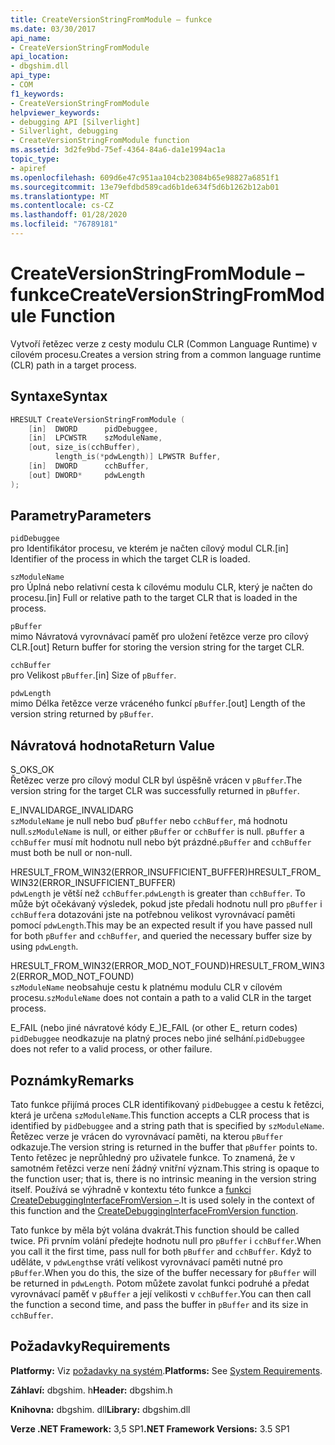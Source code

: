 ```yaml
---
title: CreateVersionStringFromModule – funkce
ms.date: 03/30/2017
api_name:
- CreateVersionStringFromModule
api_location:
- dbgshim.dll
api_type:
- COM
f1_keywords:
- CreateVersionStringFromModule
helpviewer_keywords:
- debugging API [Silverlight]
- Silverlight, debugging
- CreateVersionStringFromModule function
ms.assetid: 3d2fe9bd-75ef-4364-84a6-da1e1994ac1a
topic_type:
- apiref
ms.openlocfilehash: 609d6e47c951aa104cb23084b65e98827a6851f1
ms.sourcegitcommit: 13e79efdbd589cad6b1de634f5d6b1262b12ab01
ms.translationtype: MT
ms.contentlocale: cs-CZ
ms.lasthandoff: 01/28/2020
ms.locfileid: "76789181"
---
```

# <a name="createversionstringfrommodule-function"></a><span data-ttu-id="2c745-102">CreateVersionStringFromModule – funkce</span><span class="sxs-lookup"><span data-stu-id="2c745-102">CreateVersionStringFromModule Function</span></span>
<span data-ttu-id="2c745-103">Vytvoří řetězec verze z cesty modulu CLR (Common Language Runtime) v cílovém procesu.</span><span class="sxs-lookup"><span data-stu-id="2c745-103">Creates a version string from a common language runtime (CLR) path in a target process.</span></span>  
  
## <a name="syntax"></a><span data-ttu-id="2c745-104">Syntaxe</span><span class="sxs-lookup"><span data-stu-id="2c745-104">Syntax</span></span>  
  
```cpp  
HRESULT CreateVersionStringFromModule (  
    [in]  DWORD      pidDebuggee,  
    [in]  LPCWSTR    szModuleName,  
    [out, size_is(cchBuffer),  
          length_is(*pdwLength)] LPWSTR Buffer,  
    [in]  DWORD      cchBuffer,  
    [out] DWORD*     pdwLength  
);  
```  
  
## <a name="parameters"></a><span data-ttu-id="2c745-105">Parametry</span><span class="sxs-lookup"><span data-stu-id="2c745-105">Parameters</span></span>  
 `pidDebuggee`  
 <span data-ttu-id="2c745-106">pro Identifikátor procesu, ve kterém je načten cílový modul CLR.</span><span class="sxs-lookup"><span data-stu-id="2c745-106">[in] Identifier of the process in which the target CLR is loaded.</span></span>  
  
 `szModuleName`  
 <span data-ttu-id="2c745-107">pro Úplná nebo relativní cesta k cílovému modulu CLR, který je načten do procesu.</span><span class="sxs-lookup"><span data-stu-id="2c745-107">[in] Full or relative path to the target CLR that is loaded in the process.</span></span>  
  
 `pBuffer`  
 <span data-ttu-id="2c745-108">mimo Návratová vyrovnávací paměť pro uložení řetězce verze pro cílový CLR.</span><span class="sxs-lookup"><span data-stu-id="2c745-108">[out] Return buffer for storing the version string for the target CLR.</span></span>  
  
 `cchBuffer`  
 <span data-ttu-id="2c745-109">pro Velikost `pBuffer`.</span><span class="sxs-lookup"><span data-stu-id="2c745-109">[in] Size of `pBuffer`.</span></span>  
  
 `pdwLength`  
 <span data-ttu-id="2c745-110">mimo Délka řetězce verze vráceného funkcí `pBuffer`.</span><span class="sxs-lookup"><span data-stu-id="2c745-110">[out] Length of the version string returned by `pBuffer`.</span></span>  
  
## <a name="return-value"></a><span data-ttu-id="2c745-111">Návratová hodnota</span><span class="sxs-lookup"><span data-stu-id="2c745-111">Return Value</span></span>  
 <span data-ttu-id="2c745-112">S_OK</span><span class="sxs-lookup"><span data-stu-id="2c745-112">S_OK</span></span>  
 <span data-ttu-id="2c745-113">Řetězec verze pro cílový modul CLR byl úspěšně vrácen v `pBuffer`.</span><span class="sxs-lookup"><span data-stu-id="2c745-113">The version string for the target CLR was successfully returned in `pBuffer`.</span></span>  
  
 <span data-ttu-id="2c745-114">E_INVALIDARG</span><span class="sxs-lookup"><span data-stu-id="2c745-114">E_INVALIDARG</span></span>  
 <span data-ttu-id="2c745-115">`szModuleName` je null nebo buď `pBuffer` nebo `cchBuffer`, má hodnotu null.</span><span class="sxs-lookup"><span data-stu-id="2c745-115">`szModuleName` is null, or either `pBuffer` or `cchBuffer` is null.</span></span> <span data-ttu-id="2c745-116">`pBuffer` a `cchBuffer` musí mít hodnotu null nebo být prázdné.</span><span class="sxs-lookup"><span data-stu-id="2c745-116">`pBuffer` and `cchBuffer` must both be null or non-null.</span></span>  
  
 <span data-ttu-id="2c745-117">HRESULT_FROM_WIN32(ERROR_INSUFFICIENT_BUFFER)</span><span class="sxs-lookup"><span data-stu-id="2c745-117">HRESULT_FROM_WIN32(ERROR_INSUFFICIENT_BUFFER)</span></span>  
 <span data-ttu-id="2c745-118">`pdwLength` je větší než `cchBuffer`.</span><span class="sxs-lookup"><span data-stu-id="2c745-118">`pdwLength` is greater than `cchBuffer`.</span></span> <span data-ttu-id="2c745-119">To může být očekávaný výsledek, pokud jste předali hodnotu null pro `pBuffer` i `cchBuffer`a dotazováni jste na potřebnou velikost vyrovnávací paměti pomocí `pdwLength`.</span><span class="sxs-lookup"><span data-stu-id="2c745-119">This may be an expected result if you have passed null for both `pBuffer` and `cchBuffer`, and queried the necessary buffer size by using `pdwLength`.</span></span>  
  
 <span data-ttu-id="2c745-120">HRESULT_FROM_WIN32(ERROR_MOD_NOT_FOUND)</span><span class="sxs-lookup"><span data-stu-id="2c745-120">HRESULT_FROM_WIN32(ERROR_MOD_NOT_FOUND)</span></span>  
 <span data-ttu-id="2c745-121">`szModuleName` neobsahuje cestu k platnému modulu CLR v cílovém procesu.</span><span class="sxs-lookup"><span data-stu-id="2c745-121">`szModuleName` does not contain a path to a valid CLR in the target process.</span></span>  
  
 <span data-ttu-id="2c745-122">E_FAIL (nebo jiné návratové kódy E_)</span><span class="sxs-lookup"><span data-stu-id="2c745-122">E_FAIL (or other E_ return codes)</span></span>  
 <span data-ttu-id="2c745-123">`pidDebuggee` neodkazuje na platný proces nebo jiné selhání.</span><span class="sxs-lookup"><span data-stu-id="2c745-123">`pidDebuggee` does not refer to a valid process, or other failure.</span></span>  
  
## <a name="remarks"></a><span data-ttu-id="2c745-124">Poznámky</span><span class="sxs-lookup"><span data-stu-id="2c745-124">Remarks</span></span>  
 <span data-ttu-id="2c745-125">Tato funkce přijímá proces CLR identifikovaný `pidDebuggee` a cestu k řetězci, která je určena `szModuleName`.</span><span class="sxs-lookup"><span data-stu-id="2c745-125">This function accepts a CLR process that is identified by `pidDebuggee` and a string path that is specified by `szModuleName`.</span></span> <span data-ttu-id="2c745-126">Řetězec verze je vrácen do vyrovnávací paměti, na kterou `pBuffer` odkazuje.</span><span class="sxs-lookup"><span data-stu-id="2c745-126">The version string is returned in the buffer that `pBuffer` points to.</span></span> <span data-ttu-id="2c745-127">Tento řetězec je neprůhledný pro uživatele funkce. To znamená, že v samotném řetězci verze není žádný vnitřní význam.</span><span class="sxs-lookup"><span data-stu-id="2c745-127">This string is opaque to the function user; that is, there is no intrinsic meaning in the version string itself.</span></span> <span data-ttu-id="2c745-128">Používá se výhradně v kontextu této funkce a [funkci CreateDebuggingInterfaceFromVersion –](createdebugginginterfacefromversion-function-for-silverlight.md).</span><span class="sxs-lookup"><span data-stu-id="2c745-128">It is used solely in the context of this function and the [CreateDebuggingInterfaceFromVersion function](createdebugginginterfacefromversion-function-for-silverlight.md).</span></span>  
  
 <span data-ttu-id="2c745-129">Tato funkce by měla být volána dvakrát.</span><span class="sxs-lookup"><span data-stu-id="2c745-129">This function should be called twice.</span></span> <span data-ttu-id="2c745-130">Při prvním volání předejte hodnotu null pro `pBuffer` i `cchBuffer`.</span><span class="sxs-lookup"><span data-stu-id="2c745-130">When you call it the first time, pass null for both `pBuffer` and `cchBuffer`.</span></span> <span data-ttu-id="2c745-131">Když to uděláte, v `pdwLength`se vrátí velikost vyrovnávací paměti nutné pro `pBuffer`.</span><span class="sxs-lookup"><span data-stu-id="2c745-131">When you do this, the size of the buffer necessary for `pBuffer` will be returned in `pdwLength`.</span></span> <span data-ttu-id="2c745-132">Potom můžete zavolat funkci podruhé a předat vyrovnávací paměť v `pBuffer` a její velikosti v `cchBuffer`.</span><span class="sxs-lookup"><span data-stu-id="2c745-132">You can then call the function a second time, and pass the buffer in `pBuffer` and its size in `cchBuffer`.</span></span>  
  
## <a name="requirements"></a><span data-ttu-id="2c745-133">Požadavky</span><span class="sxs-lookup"><span data-stu-id="2c745-133">Requirements</span></span>  
 <span data-ttu-id="2c745-134">**Platformy:** Viz [požadavky na systém](../../../../docs/framework/get-started/system-requirements.md).</span><span class="sxs-lookup"><span data-stu-id="2c745-134">**Platforms:** See [System Requirements](../../../../docs/framework/get-started/system-requirements.md).</span></span>  
  
 <span data-ttu-id="2c745-135">**Záhlaví:** dbgshim. h</span><span class="sxs-lookup"><span data-stu-id="2c745-135">**Header:** dbgshim.h</span></span>  
  
 <span data-ttu-id="2c745-136">**Knihovna:** dbgshim. dll</span><span class="sxs-lookup"><span data-stu-id="2c745-136">**Library:** dbgshim.dll</span></span>  
  
 <span data-ttu-id="2c745-137">**Verze .NET Framework:** 3,5 SP1</span><span class="sxs-lookup"><span data-stu-id="2c745-137">**.NET Framework Versions:** 3.5 SP1</span></span>
